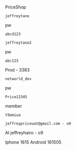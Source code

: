 PriceShop
```
jeffreytano
```
pw
```
abcd123
```


```
jeffreytano2
```
pw
```
abc123
```

Prod - 3383
```
networld_dev
```
pw
```
Price12345
```


member
```
t9amiua
```
	
	jeffreypriceuat@gmail.com - o9

AI
	jeffreyhairo - o9

Iphone
	1615
Android 
	161505